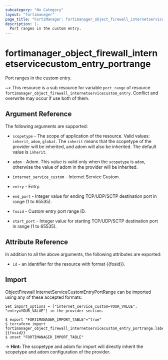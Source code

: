 ```yaml
---
subcategory: "No Category"
layout: "fortimanager"
page_title: "FortiManager: fortimanager_object_firewall_internetservicecustom_entry_portrange"
description: |-
  Port ranges in the custom entry.
---
```


# fortimanager_object_firewall_internetservicecustom_entry_portrange
Port ranges in the custom entry.

~> This resource is a sub resource for variable `port_range` of resource `fortimanager_object_firewall_internetservicecustom_entry`. Conflict and overwrite may occur if use both of them.



## Argument Reference


The following arguments are supported:

* `scopetype` - The scope of application of the resource. Valid values: `inherit`, `adom`, `global`. The `inherit` means that the scopetype of the provider will be inherited, and adom will also be inherited. The default value is `inherit`.
* `adom` - Adom. This value is valid only when the `scopetype` is `adom`, otherwise the value of adom in the provider will be inherited.
* `internet_service_custom` - Internet Service Custom.
* `entry` - Entry.

* `end_port` - Integer value for ending TCP/UDP/SCTP destination port in range (1 to 65535).
* `fosid` - Custom entry port range ID.
* `start_port` - Integer value for starting TCP/UDP/SCTP destination port in range (1 to 65535).


## Attribute Reference

In addition to all the above arguments, the following attributes are exported:
* `id` - an identifier for the resource with format {{fosid}}.

## Import

ObjectFirewall InternetServiceCustomEntryPortRange can be imported using any of these accepted formats:
```
Set import_options = ["internet_service_custom=YOUR_VALUE", "entry=YOUR_VALUE"] in the provider section.

$ export "FORTIMANAGER_IMPORT_TABLE"="true"
$ terraform import fortimanager_object_firewall_internetservicecustom_entry_portrange.labelname {{fosid}}
$ unset "FORTIMANAGER_IMPORT_TABLE"
```
-> **Hint:** The scopetype and adom for import will directly inherit the scopetype and adom configuration of the provider.
